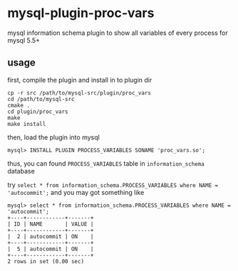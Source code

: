 mysql-plugin-proc-vars
======================

mysql information schema plugin to show all variables of every process for mysql 5.5+

usage
-----


first, compile the plugin and install in to plugin dir

    cp -r src /path/to/mysql-src/plugin/proc_vars
    cd /path/to/mysql-src
    cmake .
    cd plugin/proc_vars
    make
    make install
    
then, load the plugin into mysql

    mysql> INSTALL PLUGIN PROCESS_VARIABLES SONAME 'proc_vars.so';
    
thus, you can found `PROCESS_VARIABLES` table in `information_schema` database

try `select * from information_schema.PROCESS_VARIABLES where NAME = 'autocommit';` and you may got something like

    mysql> select * from information_schema.PROCESS_VARIABLES where NAME = 'autocommit';
    +----+------------+-------+
    | ID | NAME       | VALUE |
    +----+------------+-------+
    |  2 | autocommit | ON    |
    +----+------------+-------+
    |  5 | autocommit | ON    |
    +----+------------+-------+
    2 rows in set (0.00 sec)
